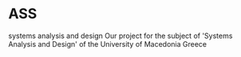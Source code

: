 # ASS
systems analysis and design
Our project for the subject of 'Systems Analysis and Design' of the University of Macedonia Greece
